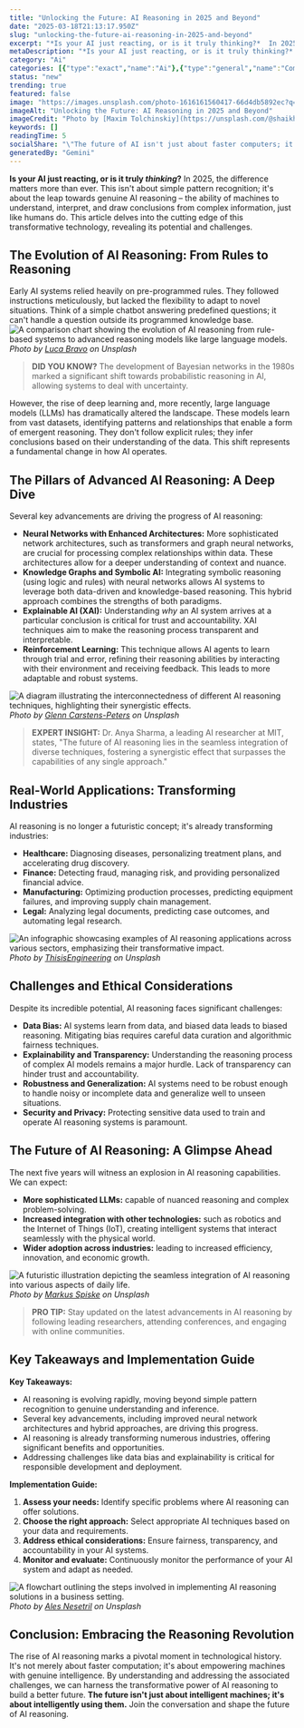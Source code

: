```yaml
---
title: "Unlocking the Future: AI Reasoning in 2025 and Beyond"
date: "2025-03-18T21:13:17.950Z"
slug: "unlocking-the-future-ai-reasoning-in-2025-and-beyond"
excerpt: "*Is your AI just reacting, or is it truly thinking?*  In 2025, the difference matters more than ever.  This isn't about simple pattern recognition; it's about the leap towards genuine AI reasoning – the ability of machines to understand, interpret, and draw conclusions from complex information, just like humans do. This article delves into the cutting edge of this transformative technology, revealing its potential and challenges."
metaDescription: "*Is your AI just reacting, or is it truly thinking?*  In 2025, the difference matters more than ever.  This isn't about simple pattern recognition; it's ab..."
category: "Ai"
categories: [{"type":"exact","name":"Ai"},{"type":"general","name":"Computer Science"},{"type":"medium","name":"Cognitive Science"},{"type":"specific","name":"Knowledge Representation"},{"type":"niche","name":"Logical Inference"}]
status: "new"
trending: true
featured: false
image: "https://images.unsplash.com/photo-1616161560417-66d4db5892ec?q=85&w=1200&fit=max&fm=webp&auto=compress"
imageAlt: "Unlocking the Future: AI Reasoning in 2025 and Beyond"
imageCredit: "Photo by [Maxim Tolchinskiy](https://unsplash.com/@shaikhulud) on Unsplash"
keywords: []
readingTime: 5
socialShare: "\"The future of AI isn't just about faster computers; it's about machines that truly understand – a leap from reaction to genuine reasoning.\""
generatedBy: "Gemini"
---
```




**Is your AI just reacting, or is it truly *thinking*?**  In 2025, the difference matters more than ever.  This isn't about simple pattern recognition; it's about the leap towards genuine AI reasoning – the ability of machines to understand, interpret, and draw conclusions from complex information, just like humans do. This article delves into the cutting edge of this transformative technology, revealing its potential and challenges.

## The Evolution of AI Reasoning: From Rules to Reasoning

Early AI systems relied heavily on pre-programmed rules.  They followed instructions meticulously, but lacked the flexibility to adapt to novel situations.  Think of a simple chatbot answering predefined questions; it can't handle a question outside its programmed knowledge base.  ![A comparison chart showing the evolution of AI reasoning from rule-based systems to advanced reasoning models like large language models.](https://images.unsplash.com/photo-1488590528505-98d2b5aba04b?q=85&w=1200&fit=max&fm=webp&auto=compress)
*Photo by [Luca Bravo](https://unsplash.com/@lucabravo) on Unsplash*

> **DID YOU KNOW?** The development of Bayesian networks in the 1980s marked a significant shift towards probabilistic reasoning in AI, allowing systems to deal with uncertainty.

However, the rise of deep learning and, more recently, large language models (LLMs) has dramatically altered the landscape.  These models learn from vast datasets, identifying patterns and relationships that enable a form of emergent reasoning.  They don't follow explicit rules; they infer conclusions based on their understanding of the data.  This shift represents a fundamental change in how AI operates.

## The Pillars of Advanced AI Reasoning:  A Deep Dive

Several key advancements are driving the progress of AI reasoning:

* **Neural Networks with Enhanced Architectures:**  More sophisticated network architectures, such as transformers and graph neural networks, are crucial for processing complex relationships within data.  These architectures allow for a deeper understanding of context and nuance.
* **Knowledge Graphs and Symbolic AI:**  Integrating symbolic reasoning (using logic and rules) with neural networks allows AI systems to leverage both data-driven and knowledge-based reasoning.  This hybrid approach combines the strengths of both paradigms.
* **Explainable AI (XAI):**  Understanding *why* an AI system arrives at a particular conclusion is critical for trust and accountability. XAI techniques aim to make the reasoning process transparent and interpretable.
* **Reinforcement Learning:**  This technique allows AI agents to learn through trial and error, refining their reasoning abilities by interacting with their environment and receiving feedback.  This leads to more adaptable and robust systems.

![A diagram illustrating the interconnectedness of different AI reasoning techniques, highlighting their synergistic effects.](https://images.unsplash.com/photo-1486312338219-ce68d2c6f44d?q=85&w=1200&fit=max&fm=webp&auto=compress)
*Photo by [Glenn Carstens-Peters](https://unsplash.com/@glenncarstenspeters) on Unsplash*

> **EXPERT INSIGHT:** Dr. Anya Sharma, a leading AI researcher at MIT, states,  "The future of AI reasoning lies in the seamless integration of diverse techniques, fostering a synergistic effect that surpasses the capabilities of any single approach."

## Real-World Applications: Transforming Industries

AI reasoning is no longer a futuristic concept; it's already transforming industries:

* **Healthcare:**  Diagnosing diseases, personalizing treatment plans, and accelerating drug discovery.
* **Finance:**  Detecting fraud, managing risk, and providing personalized financial advice.
* **Manufacturing:**  Optimizing production processes, predicting equipment failures, and improving supply chain management.
* **Legal:**  Analyzing legal documents, predicting case outcomes, and automating legal research.

![An infographic showcasing examples of AI reasoning applications across various sectors, emphasizing their transformative impact.](https://images.unsplash.com/photo-1581091226825-a6a2a5aee158?q=85&w=1200&fit=max&fm=webp&auto=compress)
*Photo by [ThisisEngineering](https://unsplash.com/@thisisengineering) on Unsplash*

## Challenges and Ethical Considerations

Despite its incredible potential, AI reasoning faces significant challenges:

* **Data Bias:**  AI systems learn from data, and biased data leads to biased reasoning.  Mitigating bias requires careful data curation and algorithmic fairness techniques.
* **Explainability and Transparency:**  Understanding the reasoning process of complex AI models remains a major hurdle.  Lack of transparency can hinder trust and accountability.
* **Robustness and Generalization:**  AI systems need to be robust enough to handle noisy or incomplete data and generalize well to unseen situations.
* **Security and Privacy:**  Protecting sensitive data used to train and operate AI reasoning systems is paramount.

## The Future of AI Reasoning:  A Glimpse Ahead

The next five years will witness an explosion in AI reasoning capabilities.  We can expect:

* **More sophisticated LLMs:** capable of nuanced reasoning and complex problem-solving.
* **Increased integration with other technologies:** such as robotics and the Internet of Things (IoT), creating intelligent systems that interact seamlessly with the physical world.
* **Wider adoption across industries:** leading to increased efficiency, innovation, and economic growth.

![A futuristic illustration depicting the seamless integration of AI reasoning into various aspects of daily life.](https://images.unsplash.com/photo-1526374965328-7f61d4dc18c5?q=85&w=1200&fit=max&fm=webp&auto=compress)
*Photo by [Markus Spiske](https://unsplash.com/@markusspiske) on Unsplash*

> **PRO TIP:** Stay updated on the latest advancements in AI reasoning by following leading researchers, attending conferences, and engaging with online communities.

## Key Takeaways and Implementation Guide

**Key Takeaways:**

* AI reasoning is evolving rapidly, moving beyond simple pattern recognition to genuine understanding and inference.
* Several key advancements, including improved neural network architectures and hybrid approaches, are driving this progress.
* AI reasoning is already transforming numerous industries, offering significant benefits and opportunities.
* Addressing challenges like data bias and explainability is critical for responsible development and deployment.

**Implementation Guide:**

1. **Assess your needs:** Identify specific problems where AI reasoning can offer solutions.
2. **Choose the right approach:** Select appropriate AI techniques based on your data and requirements.
3. **Address ethical considerations:**  Ensure fairness, transparency, and accountability in your AI systems.
4. **Monitor and evaluate:** Continuously monitor the performance of your AI system and adapt as needed.

![A flowchart outlining the steps involved in implementing AI reasoning solutions in a business setting.](https://images.unsplash.com/photo-1531297484001-80022131f5a1?q=85&w=1200&fit=max&fm=webp&auto=compress)
*Photo by [Ales Nesetril](https://unsplash.com/@alesnesetril) on Unsplash*

## Conclusion: Embracing the Reasoning Revolution

The rise of AI reasoning marks a pivotal moment in technological history.  It's not merely about faster computation; it's about empowering machines with genuine intelligence. By understanding and addressing the associated challenges, we can harness the transformative power of AI reasoning to build a better future.  **The future isn't just about intelligent machines; it's about intelligently using them.**  Join the conversation and shape the future of AI reasoning.



<div class="reading-progress-container">
  <div id="reading-progress" class="reading-progress"></div>
</div>
